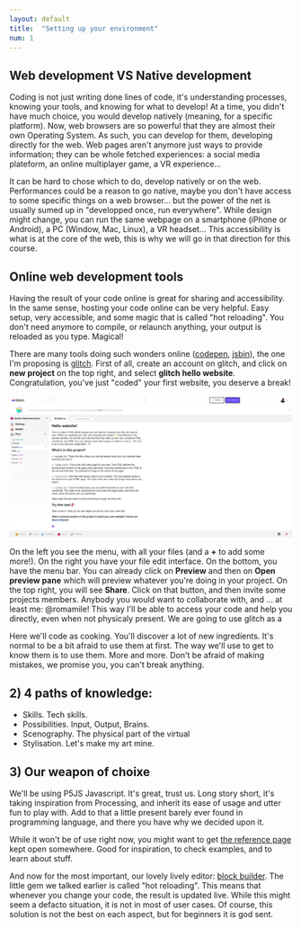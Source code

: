 ```yaml
---
layout: default
title:  "Setting up your environment"
num: 1
---
```


## Web development VS Native development
Coding is not just writing done lines of code, it's understanding processes, knowing your tools, and knowing for what to develop! At a time, you didn't have much choice, you would develop natively (meaning, for a specific platform). Now, web browsers are so powerful that they are almost their own Operating System. As such, you can develop for them, developing directly for the web. Web pages aren't anymore just ways to provide information; they can be whole fetched experiences: a social media plateform, an online multiplayer game, a VR experience...

It can be hard to chose which to do, develop natively or on the web. Performances could be a reason to go native, maybe you don't have access to some specific things on a web browser... but the power of the net is usually sumed up in "developped once, run everywhere". While design might change, you can run the same webpage on a smartphone (iPhone or Android), a PC (Window, Mac, Linux), a VR headset... This accessibility is what is at the core of the web, this is why we will go in that direction for this course.


## Online web development tools
Having the result of your code online is great for sharing and accessibility. In the same sense, hosting your code online can be very helpful. Easy setup, very accessible, and some magic that is called "hot reloading". You don't need anymore to compile, or relaunch anything, your output is reloaded as you type. Magical!

There are many tools doing such wonders online ([codepen](https://codepen.io), [jsbin]([200~https://jsbin.com/)), the one I'm proposing is [glitch](https://glitch.com). First of all, create an account on glitch, and click on <b>new project</b> on the top right, and select <b>glitch hello website</b>. Congratulation, you've just "coded" your first website, you deserve a break!

![Glitch UI](./assets/glitchUI.png)


On the left you see the menu, with all your files (and a <b>+</b> to add some more!). On the right you have your file edit interface. On the bottom, you have the menu bar. You can already click on <b>Preview</b> and then on <b>Open preview pane</b> which will preview whatever you're doing in your project. On the top right, you will see <b>Share</b>. Click on that button, and then invite some projects members. Anybody you would want to collaborate with, and ... at least me: @romamile! This way I'll be able to access your code and help you directly, even when not physicaly present.
We are going to use glitch as a 


Here we'll code as cooking. You'll discover a lot of new ingredients. It's normal to be a bit afraid to use them at first. The way we'll use to get to know them is to use them. More and more. Don't be afraid of making mistakes, we promise you, you can't break anything.

## 2) 4 paths of knowledge:
 * Skills. Tech skills.
 * Possibilities. Input, Output, Brains.
 * Scenography. The physical part of the virtual
 * Stylisation. Let's make my art mine. 

## 3) Our weapon of choixe

We'll be using P5JS Javascript. It's great, trust us. Long story short, it's taking inspiration from Processing, and inherit its ease of usage and utter fun to play with. Add to that a little present barely ever found in programming language, and there you have why we decided upon it.

While it won't be of use right now, you might want to get [the reference page](https://p5js.org/reference/) kept open somewhere. Good for inspiration, to check examples, and to learn about stuff.

And now for the most important, our lovely lively editor: [block builder](http://blockbuilder.org/). The little gem we talked earlier is called "hot reloading". This means that whenever you change your code, the result is updated live. While this might seem a defacto situation, it is not in most of user cases. Of course, this solution is not the best on each aspect, but for beginners it is god sent.
